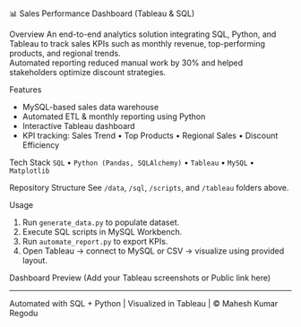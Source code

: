 📊 Sales Performance Dashboard (Tableau & SQL)

Overview
An end-to-end analytics solution integrating SQL, Python, and Tableau to track sales KPIs such as monthly revenue, top-performing products, and regional trends.  
Automated reporting reduced manual work by 30% and helped stakeholders optimize discount strategies.

Features
- MySQL-based sales data warehouse  
- Automated ETL & monthly reporting using Python  
- Interactive Tableau dashboard  
- KPI tracking: Sales Trend • Top Products • Regional Sales • Discount Efficiency  

Tech Stack
`SQL` • `Python (Pandas, SQLAlchemy)` • `Tableau` • `MySQL` • `Matplotlib`

Repository Structure
See `/data`, `/sql`, `/scripts`, and `/tableau` folders above.

Usage
1. Run `generate_data.py` to populate dataset.  
2. Execute SQL scripts in MySQL Workbench.  
3. Run `automate_report.py` to export KPIs.  
4. Open Tableau → connect to MySQL or CSV → visualize using provided layout.

Dashboard Preview
(Add your Tableau screenshots or Public link here)

---
Automated with SQL + Python | Visualized in Tableau | © Mahesh Kumar Regodu

